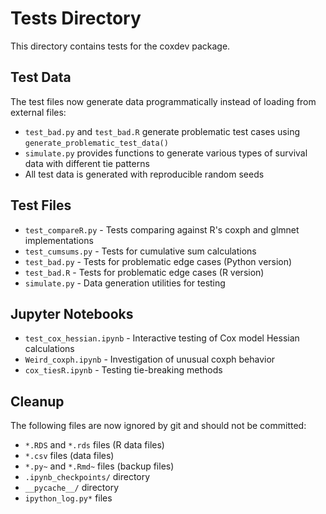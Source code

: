 # Tests Directory

This directory contains tests for the coxdev package.

## Test Data

The test files now generate data programmatically instead of loading from external files:

- `test_bad.py` and `test_bad.R` generate problematic test cases using `generate_problematic_test_data()`
- `simulate.py` provides functions to generate various types of survival data with different tie patterns
- All test data is generated with reproducible random seeds

## Test Files

- `test_compareR.py` - Tests comparing against R's coxph and glmnet implementations
- `test_cumsums.py` - Tests for cumulative sum calculations
- `test_bad.py` - Tests for problematic edge cases (Python version)
- `test_bad.R` - Tests for problematic edge cases (R version)
- `simulate.py` - Data generation utilities for testing

## Jupyter Notebooks

- `test_cox_hessian.ipynb` - Interactive testing of Cox model Hessian calculations
- `Weird_coxph.ipynb` - Investigation of unusual coxph behavior
- `cox_tiesR.ipynb` - Testing tie-breaking methods

## Cleanup

The following files are now ignored by git and should not be committed:
- `*.RDS` and `*.rds` files (R data files)
- `*.csv` files (data files)
- `*.py~` and `*.Rmd~` files (backup files)
- `.ipynb_checkpoints/` directory
- `__pycache__/` directory
- `ipython_log.py*` files
